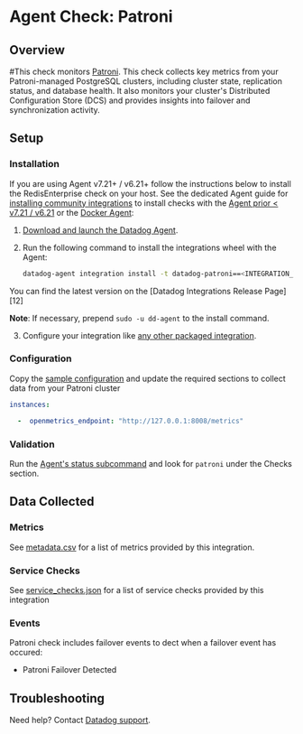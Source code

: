 # Agent Check: Patroni

## Overview

#This check monitors [Patroni][1].
This check collects key metrics from your Patroni-managed PostgreSQL clusters, including cluster state, replication status, and database health. It also monitors your cluster's Distributed Configuration Store (DCS) and provides insights into failover and synchronization activity.

## Setup

### Installation

If you are using Agent v7.21+ / v6.21+ follow the instructions below to install the RedisEnterprise check on your host. See the dedicated Agent guide for [installing community integrations][3] to install checks with the [Agent prior < v7.21 / v6.21][4] or the [Docker Agent][5]:

1. [Download and launch the Datadog Agent][2].
2. Run the following command to install the integrations wheel with the Agent:

   ```bash
   datadog-agent integration install -t datadog-patroni==<INTEGRATION_VERSION>
   ```
  You can find the latest version on the [Datadog Integrations Release Page][12]

   **Note**: If necessary, prepend `sudo -u dd-agent` to the install command.
   
3. Configure your integration like [any other packaged integration][6].

### Configuration

Copy the [sample configuration][7] and update the required sections to collect data from your Patroni cluster

```yaml
instances:

  -  openmetrics_endpoint: "http://127.0.0.1:8008/metrics"

```

### Validation

Run the [Agent's status subcommand][6] and look for `patroni` under the Checks section.

## Data Collected

### Metrics

See [metadata.csv](https://github.com/DataDog/integrations-extras/blob/master/patroni/metadata.csv) for a list of metrics provided by this integration.

### Service Checks

See [service_checks.json](https://github.com/DataDog/integrations-extras/blob/master/patroni/assets/service_checks.json) for a list of service checks provided by this integration

### Events

Patroni check includes failover events to dect when a failover event has occured:

- Patroni Failover Detected

## Troubleshooting

Need help? Contact [Datadog support][3].

[1]: **LINK_TO_INTEGRATION_SITE**
[2]: https://app.datadoghq.com/account/settings/agent/latest
[3]: https://docs.datadoghq.com/agent/kubernetes/integrations/
[4]: https://github.com/DataDog/integrations-extras/blob/master/patroni/datadog_checks/patroni/data/conf.yaml.example
[5]: https://docs.datadoghq.com/agent/guide/agent-commands/#start-stop-and-restart-the-agent
[6]: https://docs.datadoghq.com/agent/guide/agent-commands/#agent-status-and-information
[7]: https://github.com/DataDog/integrations-extras/blob/master/patroni/metadata.csv
[8]: https://github.com/DataDog/integrations-extras/blob/master/patroni/assets/service_checks.json
[9]: https://docs.datadoghq.com/help/

